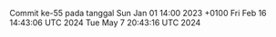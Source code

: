 Commit ke-55 pada tanggal Sun Jan 01 14:00 2023 +0100
Fri Feb 16 14:43:06 UTC 2024
Tue May  7 20:43:16 UTC 2024
